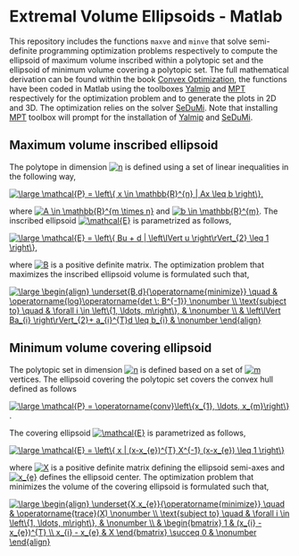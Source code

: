 # Extremal Volume Ellipsoids - Matlab

This repository includes the functions `maxve` and `minve` that solve semi-definite programming optimization problems respectively to compute the ellipsoid of maximum volume inscribed within a polytopic set and the ellipsoid of minimum volume covering a polytopic set. The full mathematical derivation can be found within the book [Convex Optimization](https://web.stanford.edu/~boyd/cvxbook/bv_cvxbook.pdf), the functions have been coded in Matlab using the toolboxes [Yalmip](https://yalmip.github.io) and [MPT](https://www.mpt3.org) respectively for the optimization problem and to generate the plots in 2D and 3D. The optimization relies on the solver [SeDuMi](http://sedumi.ie.lehigh.edu). Note that installing [MPT](https://www.mpt3.org) toolbox will prompt for the installation of [Yalmip](https://yalmip.github.io) and [SeDuMi](http://sedumi.ie.lehigh.edu).

## Maximum volume inscribed ellipsoid

The polytope in dimension <a href="https://www.codecogs.com/eqnedit.php?latex=n" target="_blank"><img src="https://latex.codecogs.com/svg.latex?n" title="n" /></a> is defined using a set of linear inequalities in the following way,

<a href="https://www.codecogs.com/eqnedit.php?latex=\large&space;\mathcal{P}&space;=&space;\left\{&space;x&space;|&space;Ax&space;\leq&space;b&space;\right\}" target="_blank"><img src="https://latex.codecogs.com/svg.latex?\large&space;\mathcal{P}&space;=&space;\left\{&space;x&space;|&space;Ax&space;\leq&space;b&space;\right\}" title="\large \mathcal{P} = \left\{ x \in \mathbb{R}^{n} | Ax \leq b \right\}," /></a>

where <a href="https://www.codecogs.com/eqnedit.php?latex=A&space;\in&space;\mathbb{R}^{m&space;\times&space;n}" target="_blank"><img src="https://latex.codecogs.com/svg.latex?A&space;\in&space;\mathbb{R}^{m&space;\times&space;n}" title="A \in \mathbb{R}^{m \times n}" /></a> and <a href="https://www.codecogs.com/eqnedit.php?latex=b&space;\in&space;\mathbb{R}^{m}" target="_blank"><img src="https://latex.codecogs.com/svg.latex?b&space;\in&space;\mathbb{R}^{m}" title="b \in \mathbb{R}^{m}" /></a>. The inscribed ellipsoid <a href="https://www.codecogs.com/eqnedit.php?latex=\mathcal{E}" target="_blank"><img src="https://latex.codecogs.com/svg.latex?\mathcal{E}" title="\mathcal{E}" /></a> is parametrized as follows,

<a href="https://www.codecogs.com/eqnedit.php?latex=\large&space;\mathcal{E}&space;=&space;\left\{&space;Bu&space;&plus;&space;d&space;|&space;\left\lVert&space;u&space;\right\rVert_{2}&space;\leq&space;1&space;\right\}" target="_blank"><img src="https://latex.codecogs.com/svg.latex?\large&space;\mathcal{E}&space;=&space;\left\{&space;Bu&space;&plus;&space;d&space;|&space;\left\lVert&space;u&space;\right\rVert_{2}&space;\leq&space;1&space;\right\}" title="\large \mathcal{E} = \left\{ Bu + d | \left\lVert u \right\rVert_{2} \leq 1 \right\}," /></a>

where <a href="https://www.codecogs.com/eqnedit.php?latex=B" target="_blank"><img src="https://latex.codecogs.com/svg.latex?B" title="B" /></a> is a positive definite matrix. The optimization problem that maximizes the inscribed ellipsoid volume is formulated such that,

<a href="https://www.codecogs.com/eqnedit.php?latex=\large&space;\begin{align}&space;\underset{B,d}{\operatorname{minimize}}&space;\quad&space;&&space;\operatorname{log}\operatorname{det&space;\:&space;B^{-1}}&space;\nonumber&space;\\&space;\text{subject&space;to}&space;\quad&space;&&space;\forall&space;i&space;\in&space;\left\{1,&space;\ldots,&space;m\right\},&space;&&space;\nonumber&space;\\&space;&&space;\left\lVert&space;Ba_{i}&space;\right\rVert_{2}&plus;&space;a_{i}^{T}d&space;\leq&space;b_{i}&space;&&space;\nonumber&space;\end{align}" target="_blank"><img src="https://latex.codecogs.com/svg.latex?\large&space;\begin{align}&space;\underset{B,d}{\operatorname{minimize}}&space;\quad&space;&&space;\operatorname{log}\operatorname{det&space;\:&space;B^{-1}}&space;\nonumber&space;\\&space;\text{subject&space;to}&space;\quad&space;&&space;\forall&space;i&space;\in&space;\left\{1,&space;\ldots,&space;m\right\},&space;&&space;\nonumber&space;\\&space;&&space;\left\lVert&space;Ba_{i}&space;\right\rVert_{2}&plus;&space;a_{i}^{T}d&space;\leq&space;b_{i}&space;&&space;\nonumber&space;\end{align}" title="\large \begin{align} \underset{B,d}{\operatorname{minimize}} \quad & \operatorname{log}\operatorname{det \: B^{-1}} \nonumber \\ \text{subject to} \quad & \forall i \in \left\{1, \ldots, m\right\}, & \nonumber \\ & \left\lVert Ba_{i} \right\rVert_{2}+ a_{i}^{T}d \leq b_{i} & \nonumber \end{align}" /></a>

## Minimum volume covering ellipsoid

The polytopic set in dimension <a href="https://www.codecogs.com/eqnedit.php?latex=n" target="_blank"><img src="https://latex.codecogs.com/svg.latex?n" title="n" /></a> is defined based on a set of <a href="https://www.codecogs.com/eqnedit.php?latex=m" target="_blank"><img src="https://latex.codecogs.com/svg.latex?m" title="m" /></a> vertices. The ellipsoid covering the polytopic set covers the convex hull defined as follows

<a href="https://www.codecogs.com/eqnedit.php?latex=\large&space;\mathcal{P}&space;=&space;\operatorname{conv}\left\{x_{1},&space;\ldots,&space;x_{m}\right\}" target="_blank"><img src="https://latex.codecogs.com/svg.latex?\large&space;\mathcal{P}&space;=&space;\operatorname{conv}\left\{x_{1},&space;\ldots,&space;x_{m}\right\}" title="\large \mathcal{P} = \operatorname{conv}\left\{x_{1}, \ldots, x_{m}\right\}" /></a>.

The covering ellipsoid <a href="https://www.codecogs.com/eqnedit.php?latex=\mathcal{E}" target="_blank"><img src="https://latex.codecogs.com/svg.latex?\mathcal{E}" title="\mathcal{E}" /></a> is parametrized as follows,

<a href="https://www.codecogs.com/eqnedit.php?latex=\large&space;\mathcal{E}&space;=&space;\left\{&space;x&space;|&space;(x-x_{e})^{T}&space;X^{-1}&space;(x-x_{e})&space;\leq&space;1&space;\right\}" target="_blank"><img src="https://latex.codecogs.com/svg.latex?\large&space;\mathcal{E}&space;=&space;\left\{&space;x&space;|&space;(x-x_{e})^{T}&space;X^{-1}&space;(x-x_{e})&space;\leq&space;1&space;\right\}" title="\large \mathcal{E} = \left\{ x | (x-x_{e})^{T} X^{-1} (x-x_{e}) \leq 1 \right\}" /></a>

where <a href="https://www.codecogs.com/eqnedit.php?latex=X" target="_blank"><img src="https://latex.codecogs.com/svg.latex?X" title="X" /></a> is a positive definite matrix defining the ellipsoid semi-axes and <a href="https://www.codecogs.com/eqnedit.php?latex=x_{e}" target="_blank"><img src="https://latex.codecogs.com/svg.latex?x_{e}" title="x_{e}" /></a> defines the ellipsoid center. The optimization problem that minimizes the volume of the covering ellipsoid is formulated such that,

<a href="https://www.codecogs.com/eqnedit.php?latex=\large&space;\begin{align}&space;\underset{X,x_{e}}{\operatorname{minimize}}&space;\quad&space;&&space;\operatorname{trace}(X)&space;\nonumber&space;\\&space;\text{subject&space;to}&space;\quad&space;&&space;\forall&space;i&space;\in&space;\left\{1,&space;\ldots,&space;m\right\},&space;&&space;\nonumber&space;\\&space;&&space;\begin{bmatrix}&space;1&space;&&space;(x_{i}&space;-&space;x_{e})^{T}&space;\\&space;x_{i}&space;-&space;x_{e}&space;&&space;X&space;\end{bmatrix}&space;\succeq&space;0&space;&&space;\nonumber&space;\end{align}" target="_blank"><img src="https://latex.codecogs.com/svg.latex?\large&space;\begin{align}&space;\underset{X,x_{e}}{\operatorname{minimize}}&space;\quad&space;&&space;\operatorname{trace}(X)&space;\nonumber&space;\\&space;\text{subject&space;to}&space;\quad&space;&&space;\forall&space;i&space;\in&space;\left\{1,&space;\ldots,&space;m\right\},&space;&&space;\nonumber&space;\\&space;&&space;\begin{bmatrix}&space;1&space;&&space;(x_{i}&space;-&space;x_{e})^{T}&space;\\&space;x_{i}&space;-&space;x_{e}&space;&&space;X&space;\end{bmatrix}&space;\succeq&space;0&space;&&space;\nonumber&space;\end{align}" title="\large \begin{align} \underset{X,x_{e}}{\operatorname{minimize}} \quad & \operatorname{trace}(X) \nonumber \\ \text{subject to} \quad & \forall i \in \left\{1, \ldots, m\right\}, & \nonumber \\ & \begin{bmatrix} 1 & (x_{i} - x_{e})^{T} \\ x_{i} - x_{e} & X \end{bmatrix} \succeq 0 & \nonumber \end{align}" /></a>
